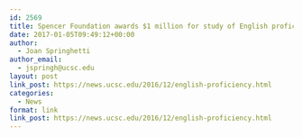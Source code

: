 ```yaml
---
id: 2569
title: Spencer Foundation awards $1 million for study of English proficiency practices
date: 2017-01-05T09:49:12+00:00
author:
  - Joan Springhetti
author_email:
  - jspringh@ucsc.edu
layout: post
link_post: https://news.ucsc.edu/2016/12/english-proficiency.html
categories:
  - News
format: link
link_post: https://news.ucsc.edu/2016/12/english-proficiency.html
---
```

